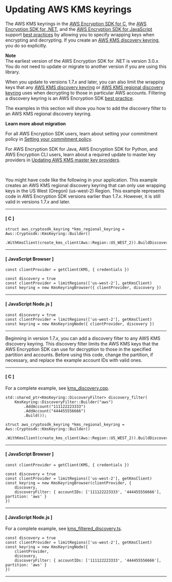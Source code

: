 # Updating AWS KMS keyrings<a name="migrate-keyrings-v2"></a>

The AWS KMS keyrings in the [AWS Encryption SDK for C](c-language.md), the [AWS Encryption SDK for \.NET](dot-net.md), and the [AWS Encryption SDK for JavaScript](javascript.md) support [best practices](best-practices.md) by allowing you to specify wrapping keys when encrypting and decrypting\. If you create an [AWS KMS discovery keyring](use-kms-keyring.md#kms-keyring-discovery), you do so explicitly\. 

**Note**  
The earliest version of the AWS Encryption SDK for \.NET is version 3\.0\.*x*\. You do not need to update or migrate to another version if you are using this library\.

When you update to versions 1\.7\.*x* and later, you can also limit the wrapping keys that any [AWS KMS discovery keyring](use-kms-keyring.md#kms-keyring-discovery) or [AWS KMS regional discovery keyring](use-kms-keyring.md#kms-keyring-regional) uses when decrypting to those in particular AWS accounts\. Filtering a discovery keyring is an AWS Encryption SDK [best practice](best-practices.md)\.

The examples in this section will show you how to add the discovery filter to an AWS KMS regional discovery keyring\.

**Learn more about migration**

For all AWS Encryption SDK users, learn about setting your commitment policy in [Setting your commitment policy](migrate-commitment-policy.md)\.

For AWS Encryption SDK for Java, AWS Encryption SDK for Python, and AWS Encryption CLI users, learn about a required update to master key providers in [Updating AWS KMS master key providers](migrate-mkps-v2.md)\.

 

You might have code like the following in your application\. This example creates an AWS KMS regional discovery keyring that can only use wrapping keys in the US West \(Oregon\) \(us\-west\-2\) Region\. This example represents code in AWS Encryption SDK versions earlier than 1\.7\.*x*\. However, it is still valid in versions 1\.7\.*x* and later\. 

------
#### [ C ]

```
struct aws_cryptosdk_keyring *kms_regional_keyring = Aws::Cryptosdk::KmsKeyring::Builder()
       .WithKmsClient(create_kms_client(Aws::Region::US_WEST_2)).BuildDiscovery());
```

------
#### [ JavaScript Browser ]

```
const clientProvider = getClient(KMS, { credentials })

const discovery = true
const clientProvider = limitRegions(['us-west-2'], getKmsClient)
const keyring = new KmsKeyringBrowser({ clientProvider, discovery })
```

------
#### [ JavaScript Node\.js ]

```
const discovery = true
const clientProvider = limitRegions(['us-west-2'], getKmsClient)
const keyring = new KmsKeyringNode({ clientProvider, discovery })
```

------

Beginning in version 1\.7\.*x*, you can add a discovery filter to any AWS KMS discovery keyring\. This discovery filter limits the AWS KMS keys that the AWS Encryption SDK can use for decryption to those in the specified partition and accounts\. Before using this code, change the partition, if necessary, and replace the example account IDs with valid ones\.

------
#### [ C ]

For a complete example, see [kms\_discovery\.cpp](https://github.com/aws/aws-encryption-sdk-c/blob/master/examples/kms_discovery.cpp)\.

```
std::shared_ptr<KmsKeyring::DiscoveryFilter> discovery_filter(
    KmsKeyring::DiscoveryFilter::Builder("aws")
        .AddAccount("111122223333")
        .AddAccount("444455556666")
        .Build());

struct aws_cryptosdk_keyring *kms_regional_keyring = Aws::Cryptosdk::KmsKeyring::Builder()
       .WithKmsClient(create_kms_client(Aws::Region::US_WEST_2)).BuildDiscovery(discovery_filter));
```

------
#### [ JavaScript Browser ]

```
const clientProvider = getClient(KMS, { credentials })

const discovery = true
const clientProvider = limitRegions(['us-west-2'], getKmsClient)
const keyring = new KmsKeyringBrowser(clientProvider, {
    discovery,
    discoveryFilter: { accountIDs: ['111122223333', '444455556666'], partition: 'aws' }
})
```

------
#### [ JavaScript Node\.js ]

For a complete example, see [kms\_filtered\_discovery\.ts](https://github.com/aws/aws-encryption-sdk-javascript/blob/master/modules/example-node/src/kms_filtered_discovery.ts)\.

```
const discovery = true
const clientProvider = limitRegions(['us-west-2'], getKmsClient)
const keyring = new KmsKeyringNode({
    clientProvider,
    discovery,
    discoveryFilter: { accountIDs: ['111122223333', '444455556666'], partition: 'aws' }
})
```

------